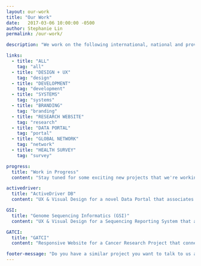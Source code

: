 ```yaml
---
layout: our-work
title: "Our Work"
date:   2017-03-06 10:00:00 -0500
author: Stephanie Lin
permalink: /our-work/

description: "We work on the following international, national and provincial research websites, developing an extensive portfolio of user-friendly, informative and operational websites that support and communicate OICR's research objectives."

links:
  - title: "ALL"
    tag: "all"
  - title: "DESIGN + UX"
    tag: "design"
  - title: "DEVELOPMENT"
    tag: "development"
  - title: "SYSTEMS"
    tag: "systems"
  - title: "BRANDING"
    tag: "branding"
  - title: "RESEARCH WEBSITE"
    tag: "research"
  - title: "DATA PORTAL"
    tag: "portal"
  - title: "GLOBAL NETWORK"
    tag: "network"
  - title: "HEALTH SURVEY"
    tag: "survey"

progress:
  title: "Work in Progress"
  content: "Stay tuned for some exciting new projects that we're working on!"

activedriver:
  title: "ActiveDriver DB"
  content: "UX & Visual Design for a novel Data Portal that associates and visualizes genome mutations in the context of 'active sites' of proteins."

GSI:
  title: "Genome Sequencing Informatics (GSI)"
  content: "UX & Visual Design for a Sequencing Reporting System that allows project managers and the GSI team to follow the state of their sample analysis."

GATCI:
  title: "GATCI"
  content: "Responsive Website for a Cancer Research Project that connects clinicians and researchers across the globe who study a rare form of thyroid cancer."

footer-message: "Do you have a similar project you want to talk to us about? "
---
```

